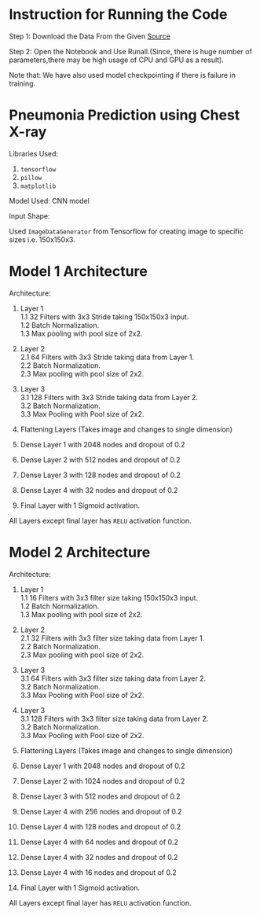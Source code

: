
# Instruction for Running the Code

Step 1: Download the Data From the Given [Source](https://www.kaggle.com/datasets/paultimothymooney/chest-xray-pneumonia)<br>

Step 2: Open the Notebook and Use Runall.(Since, there is huge number of parameters,there may be high usage of CPU and GPU as a result).<br>

Note that: We have also used model checkpointing if there is failure in training.

# Pneumonia Prediction using Chest X-ray

Libraries Used:

1. `tensorflow`
2. `pillow`
3. `matplotlib`


Model Used: CNN model

Input Shape:

Used `ImageDataGenerator` from Tensorflow for creating image to specific sizes i.e. 150x150x3.

# Model 1 Architecture
Architecture:

1. Layer 1 <br>
    1.1 32 Filters with 3x3 Stride taking 150x150x3 input.<br>
    1.2 Batch Normalization. <br>
    1.3 Max pooling with pool size of 2x2.<br>
    
2. Layer 2<br>
   2.1 64 Filters with 3x3 Stride taking data from Layer 1.<br>
   2.2 Batch Normalization. <br>
   2.3 Max pooling with pool size of 2x2.<br>
   
3. Layer 3<br>
    3.1 128 Filters with 3x3 Stride taking data from Layer 2.<br>
    3.2 Batch Normalization. <br>
    3.3 Max Pooling with Pool size of 2x2.<br>

4. Flattening Layers (Takes image and changes to single dimension)

5. Dense Layer 1 with 2048 nodes and dropout of 0.2

6. Dense Layer 2 with 512 nodes and dropout of 0.2

7. Dense Layer 3 with 128 nodes and dropout of 0.2

8. Dense Layer 4 with 32 nodes and dropout of 0.2

9. Final Layer with 1 Sigmoid activation.

All Layers except final layer has `RELU` activation function.

# Model 2 Architecture

Architecture:

1. Layer 1 <br>
    1.1 16 Filters with 3x3 filter size taking 150x150x3 input.<br>
    1.2 Batch Normalization. <br>
    1.3 Max pooling with pool size of 2x2.<br>
    
2. Layer 2<br>
   2.1 32 Filters with 3x3 filter size taking data from Layer 1.<br>
   2.2 Batch Normalization. <br>
   2.3 Max pooling with pool size of 2x2.<br>
   
3. Layer 3<br>
    3.1 64 Filters with 3x3 filter size taking data from Layer 2.<br>
    3.2 Batch Normalization. <br>
    3.3 Max Pooling with Pool size of 2x2.<br>

4. Layer 3<br>
    3.1 128 Filters with 3x3 filter size taking data from Layer 2.<br>
    3.2 Batch Normalization. <br>
    3.3 Max Pooling with Pool size of 2x2.<br>

5. Flattening Layers (Takes image and changes to single dimension)

6. Dense Layer 1 with 2048 nodes and dropout of 0.2

7. Dense Layer 2 with 1024 nodes and dropout of 0.2

8. Dense Layer 3 with 512 nodes and dropout of 0.2

9. Dense Layer 4 with 256 nodes and dropout of 0.2

10. Dense Layer 4 with 128 nodes and dropout of 0.2

11. Dense Layer 4 with 64 nodes and dropout of 0.2

12. Dense Layer 4 with 32 nodes and dropout of 0.2

13. Dense Layer 4 with 16 nodes and dropout of 0.2

14. Final Layer with 1 Sigmoid activation.

All Layers except final layer has `RELU` activation function.



